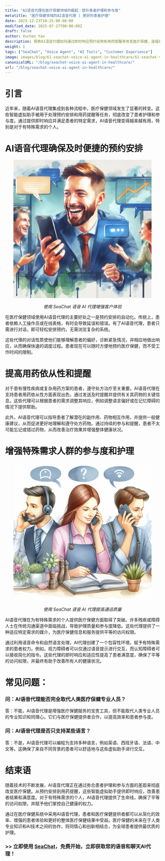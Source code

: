 ```yaml
---
title: "AI语音代理在医疗保健领域的崛起：提升患者护理和参与度"
metatitle: "医疗保健领域的AI语音代理 | 更好的患者护理"
date: 2023-12-23T10:25:00-08:00
modified_date: 2025-07-27T00:00:00Z
draft: false
author: Xuchen Yao
description: 探索AI语音代理如何通过即时响应预约安排和用药提醒来改变医疗保健，造福有特殊需求的患者。
weight: 1
tags: ["SeaChat", "Voice Agent", "AI Tools", "Customer Experience"]
image: images/blog/61-seachat-voice-ai-agent-in-healthcare/61-seachat-voice-ai-agent-in-healthcare.png
canonicalURL: "/blog/seachat-voice-ai-agent-in-healthcare/"
url: "/blog/seachat-voice-ai-agent-in-healthcare/"
---
```


# 引言

近年来，随着AI语音代理集成到各种流程中，医疗保健领域发生了显著的转变。这些智能虚拟助手被用于处理预约安排和用药提醒等任务，彻底改变了患者护理和参与度。通过提供即时响应并满足患者的特定需求，AI语音代理变得越来越有用，特别是对于有特殊需求的个人。

# AI语音代理确保及时便捷的预约安排

<center>
<img height="450px" src="/images/blog/50x-all-seachat-agents/stay-connected-using-seachat-agents.jpeg" alt="使用 SeaChat 语音 AI 代理增强客户体验"/>

*使用 SeaChat 语音 AI 代理增强客户体验*
</center>

在医疗保健领域使用AI语音代理的主要好处之一是预约安排的自动化。传统上，患者依赖人工操作员或在线表格，有时会导致延误和错误。有了AI语音代理，患者只需进行对话，即可轻松安排预约，无需浏览复杂的系统。

这些代理的对话性质使他们能够理解患者的偏好，诊断紧急情况，并相应地做出响应，从而确保快速的调度过程。患者现在可以随时方便地预约医疗保健，而不受工作时间的限制。

# 提高用药依从性和提醒

对于患有慢性疾病或复杂用药方案的患者，遵守处方治疗至关重要。AI语音代理在支持患者用药依从性方面表现出色，通过发送及时提醒并提供有关其药物的关键信息。这些代理可以根据患者的需求调整其响应，例如调整语言偏好或在记忆障碍的情况下提供帮助。

此外，AI语音代理可以指导患者了解潜在的副作用、药物相互作用，并提供一般健康建议，从而促进更好地理解和遵守处方药物。通过持续的参与和提醒，患者不太可能忘记或错过药物，从而改善治疗效果并增强整体健康状况。

# 增强特殊需求人群的参与度和护理

<center>
<img height="450px" src="/images/blog/50x-all-seachat-agents/transfer-to-and-from-ai-agent.jpeg" alt="使用 SeaChat 语音 AI 代理提高通话质量"/>

*使用 SeaChat 语音 AI 代理提高通话质量*
</center>


AI语音代理在为有特殊需求的个人提供医疗保健方面取得了突破。许多残疾或障碍人士在传统沟通渠道中面临挑战，导致护理质量和参与度降低。这些代理提供了一种适应特定需求的媒介，为医疗保健信息和服务提供平等的访问权限。

通过利用语音命令和自然语言处理，AI代理创建了一个包容性环境，赋予有特殊需求的患者权力。例如，视力障碍者可以仅通过语音提示进行交互，而认知障碍者可以接收简化的指令。这些代理的即时响应和适应性提高了患者满意度，确保了平等的访问权限，并最终有助于改善所有人的健康状况。

# 常见问题：

### 问：AI语音代理能否完全取代人类医疗保健专业人员？
答：不能，AI语音代理是增强医疗保健服务的宝贵工具，但不能取代人类专业人员的专业知识和同理心。它们与医疗保健提供者合作，以提高效率和患者参与度。

### 问：AI语音代理是否只支持某些语言？
答：不是，AI语音代理可以编程为支持多种语言，例如英语、西班牙语、法语、中文等。这确保了来自不同背景的患者可以舒适地与这些虚拟助手进行交互。

# 结束语

随着技术的不断发展，AI语音代理正在通过弥合患者护理和参与方面的差距来彻底改变医疗保健。从预约安排到用药提醒，这些智能虚拟助手提供即时响应，改善患者结果和满意度。对于有特殊需求的个人，AI语音代理提供了生命线，确保了平等的访问权限，并赋予他们掌控自己健康的权力。

通过在医疗保健系统中采用AI语音代理，患者和医疗保健提供者都可以从简化的效率、增强的患者体验和更好的整体医疗保健结果中受益。医疗保健的未来在于人类专业知识和AI技术之间的协作，将同情心和创新相结合，为全球患者提供最优质的护理。


### >> 立即使用 [SeaChat](https://chat.seasalt.ai/?utm_source=blog)，免费开始，立即获取您的语音和聊天AI代理！

